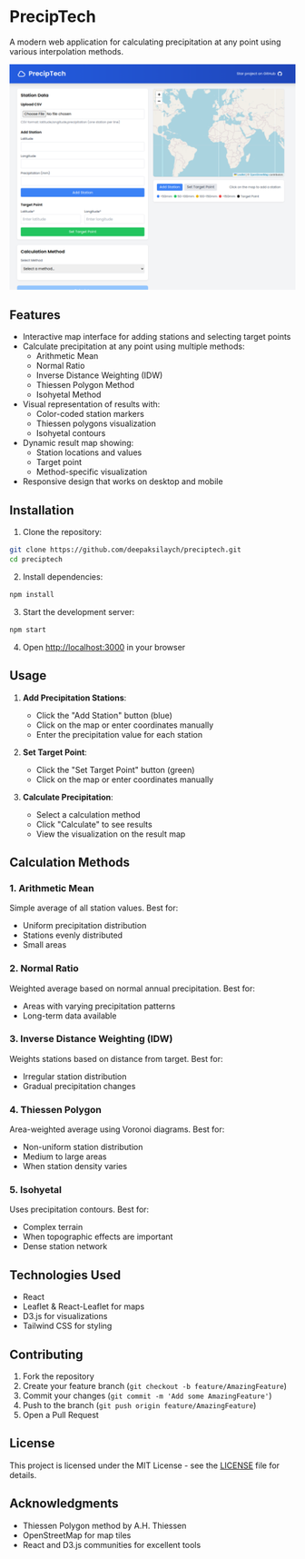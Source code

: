 # PrecipTech 

A modern web application for calculating precipitation at any point using various interpolation methods.

![PrecipTech Screenshot](screenshot.png)

## Features

- Interactive map interface for adding stations and selecting target points
- Calculate precipitation at any point using multiple methods:
  - Arithmetic Mean
  - Normal Ratio
  - Inverse Distance Weighting (IDW)
  - Thiessen Polygon Method
  - Isohyetal Method
- Visual representation of results with:
  - Color-coded station markers
  - Thiessen polygons visualization
  - Isohyetal contours
- Dynamic result map showing:
  - Station locations and values
  - Target point
  - Method-specific visualization
- Responsive design that works on desktop and mobile

## Installation

1. Clone the repository:
```bash
git clone https://github.com/deepaksilaych/preciptech.git
cd preciptech
```

2. Install dependencies:
```bash
npm install
```

3. Start the development server:
```bash
npm start
```

4. Open [http://localhost:3000](http://localhost:3000) in your browser

## Usage

1. **Add Precipitation Stations**:
   - Click the "Add Station" button (blue)
   - Click on the map or enter coordinates manually
   - Enter the precipitation value for each station

2. **Set Target Point**:
   - Click the "Set Target Point" button (green)
   - Click on the map or enter coordinates manually

3. **Calculate Precipitation**:
   - Select a calculation method
   - Click "Calculate" to see results
   - View the visualization on the result map

## Calculation Methods

### 1. Arithmetic Mean
Simple average of all station values. Best for:
- Uniform precipitation distribution
- Stations evenly distributed
- Small areas

### 2. Normal Ratio
Weighted average based on normal annual precipitation. Best for:
- Areas with varying precipitation patterns
- Long-term data available

### 3. Inverse Distance Weighting (IDW)
Weights stations based on distance from target. Best for:
- Irregular station distribution
- Gradual precipitation changes

### 4. Thiessen Polygon
Area-weighted average using Voronoi diagrams. Best for:
- Non-uniform station distribution
- Medium to large areas
- When station density varies

### 5. Isohyetal
Uses precipitation contours. Best for:
- Complex terrain
- When topographic effects are important
- Dense station network

## Technologies Used

- React
- Leaflet & React-Leaflet for maps
- D3.js for visualizations
- Tailwind CSS for styling

## Contributing

1. Fork the repository
2. Create your feature branch (`git checkout -b feature/AmazingFeature`)
3. Commit your changes (`git commit -m 'Add some AmazingFeature'`)
4. Push to the branch (`git push origin feature/AmazingFeature`)
5. Open a Pull Request

## License

This project is licensed under the MIT License - see the [LICENSE](LICENSE) file for details.

## Acknowledgments

- Thiessen Polygon method by A.H. Thiessen
- OpenStreetMap for map tiles
- React and D3.js communities for excellent tools
